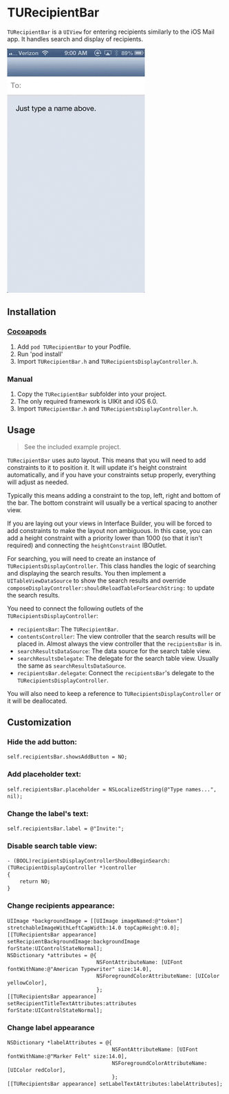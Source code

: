 # TURecipientBar

`TURecipientBar` is a `UIView` for entering recipients similarly to the iOS Mail app. It handles search and display of recipients.

![Screenshot](Screenshot.gif)

## Installation

### [Cocoapods](http://cocoapods.org)

1. Add `pod TURecipientBar` to your Podfile.
2. Run 'pod install'
3. Import `TURecipientBar.h` and `TURecipientsDisplayController.h`.

### Manual

1. Copy the `TURecipientBar` subfolder into your project.
2. The only required framework is UIKit and iOS 6.0.
3. Import `TURecipientBar.h` and `TURecipientsDisplayController.h`.

## Usage

> See the included example project.

`TURecipientBar` uses auto layout. This means that you will need to add constraints to it to position it. It will update it's height constraint automatically, and if you have your constraints setup properly, everything will adjust as needed.

Typically this means adding a constraint to the top, left, right and bottom of the bar. The bottom constraint will usually be a vertical spacing to another view.

If you are laying out your views in Interface Builder, you will be forced to add constraints to make the layout non ambiguous. In this case, you can add a height constraint with a priority lower than 1000 (so that it isn't required) and connecting the `heightConstraint` IBOutlet.

For searching, you will need to create an instance of `TURecipientsDisplayController`. This class handles the logic of searching and displaying the search results. You then implement a `UITableViewDataSource` to show the search results and override `composeDisplayController:shouldReloadTableForSearchString:` to update the search results.

You need to connect the following outlets of the `TURecipientsDisplayController`:

- `recipientsBar`: The `TURecipientBar`.
- `contentsController`: The view controller that the search results will be placed in. Almost always the view controller that the `recipientsBar` is in.
- `searchResultsDataSource`: The data source for the search table view.
- `searchResultsDelegate`: The delegate for the search table view. Usually the same as `searchResultsDataSource`.
- `recipientsBar.delegate`: Connect the `recipientsBar`'s delegate to the `TURecipientsDisplayController`.

You will also need to keep a reference to `TURecipientsDisplayController` or it will be deallocated.

## Customization

### Hide the add button:

    self.recipientsBar.showsAddButton = NO;

### Add placeholder text:

    self.recipientsBar.placeholder = NSLocalizedString(@"Type names...", nil);

### Change the label's text:

    self.recipientsBar.label = @"Invite:";

### Disable search table view:

    - (BOOL)recipientsDisplayControllerShouldBeginSearch:(TURecipientDisplayController *)controller
    {
        return NO;
    }

### Change recipients appearance:

    UIImage *backgroundImage = [[UIImage imageNamed:@"token"] stretchableImageWithLeftCapWidth:14.0 topCapHeight:0.0];
    [[TURecipientsBar appearance] setRecipientBackgroundImage:backgroundImage forState:UIControlStateNormal];
    NSDictionary *attributes = @{
                                 NSFontAttributeName: [UIFont fontWithName:@"American Typewriter" size:14.0],
                                 NSForegroundColorAttributeName: [UIColor yellowColor],
                                 };
    [[TURecipientsBar appearance] setRecipientTitleTextAttributes:attributes forState:UIControlStateNormal];

### Change label appearance

    NSDictionary *labelAttributes = @{
                                      NSFontAttributeName: [UIFont fontWithName:@"Marker Felt" size:14.0],
                                      NSForegroundColorAttributeName: [UIColor redColor],
                                      };
    [[TURecipientsBar appearance] setLabelTextAttributes:labelAttributes];
